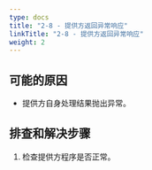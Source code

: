 ```yaml
---
type: docs
title: "2-8 - 提供方返回异常响应"
linkTitle: "2-8 - 提供方返回异常响应"
weight: 2
---
```


## 可能的原因

* 提供方自身处理结果抛出异常。

## 排查和解决步骤
1. 检查提供方程序是否正常。



<p style="margin-top: 3rem;"> </p>